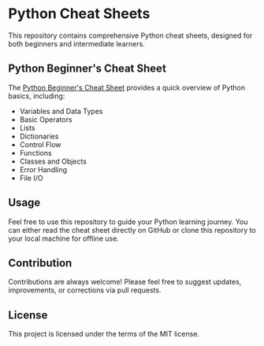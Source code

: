 # Python Cheat Sheets

This repository contains comprehensive Python cheat sheets, designed for both beginners and intermediate learners.

## Python Beginner's Cheat Sheet

The [Python Beginner's Cheat Sheet](./Python_Beginners_Cheat_Sheet.md) provides a quick overview of Python basics, including:

- Variables and Data Types
- Basic Operators
- Lists
- Dictionaries
- Control Flow
- Functions
- Classes and Objects
- Error Handling
- File I/O

## Usage

Feel free to use this repository to guide your Python learning journey. You can either read the cheat sheet directly on GitHub or clone this repository to your local machine for offline use.

## Contribution

Contributions are always welcome! Please feel free to suggest updates, improvements, or corrections via pull requests.

## License

This project is licensed under the terms of the MIT license.


